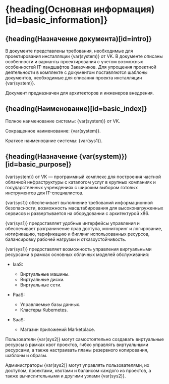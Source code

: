 # {heading(Основная информация)[id=basic_information]}

## {heading(Назначение документа)[id=intro]}

В документе представлены требования, необходимые для проектирования инсталляции {var(system)} от VK. В документе описаны особенности и варианты проектирования с учетом возможных особенностей IT-ландшафтов Заказчиков. Для упрощения проектной деятельности в комплекте с документом поставляются шаблоны документов, необходимые для описания проекта инсталляции {var(system)}.

Документ предназначен для архитекторов и инженеров внедрения.

## {heading(Наименование)[id=basic_index]}

Полное наименование системы: {var(system)} от VK.

Сокращенное наименование: {var(system)}.

Краткое наименование системы: {var(sys1)}.

## {heading(Назначение {var(system)})[id=basic_purpose]}

{var(system)} от VK — программный комплекс для построения частной облачной инфраструктуры с каталогом услуг в крупных компаниях и государственных учреждениях с широким выбором готовых инструментов для IT-специалистов.

{var(sys1)} обеспечивает выполнение требований информационной безопасности, возможность масштабирования для высоконагруженных сервисов и развертывается на оборудовании с архитектурой х86.

{var(sys1)} предоставляет удобные интерфейсы управления и обеспечивает разграничение прав доступа, мониторинг и логирование, нотификацию, тарификацию и биллинг использованных ресурсов, балансировку рабочей нагрузки и отказоустойчивость.

{var(sys1)} предоставляет возможность управления виртуальными ресурсами в рамках основных облачных моделей обслуживания:

* IaaS:

   * Виртуальные машины.
   * Виртуальные диски.
   * Виртуальные сети.

* PaaS:

   * Управляемые базы данных.
   * Кластеры Kubernetes.

* SaaS:

   * Магазин приложений Marketplace.

Пользователи {var(sys2)} могут самостоятельно создавать виртуальные ресурсы в рамках квот проектов, гибко управлять виртуальными ресурсами, а также настраивать планы резервного копирования, шаблоны и образы.

Администраторы {var(sys2)} могут управлять пользователями, их доступом, проектами, квотами и балансом каждого из проектов, а также вычислительными и другими узлами {var(sys2)}.

